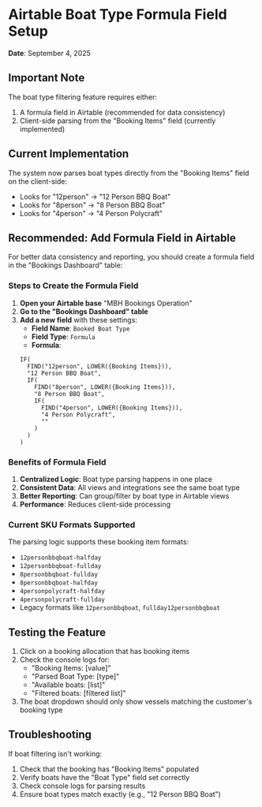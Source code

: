 # Airtable Boat Type Formula Field Setup

**Date**: September 4, 2025

## Important Note

The boat type filtering feature requires either:
1. A formula field in Airtable (recommended for data consistency)
2. Client-side parsing from the "Booking Items" field (currently implemented)

## Current Implementation

The system now parses boat types directly from the "Booking Items" field on the client-side:
- Looks for "12person" → "12 Person BBQ Boat"
- Looks for "8person" → "8 Person BBQ Boat"  
- Looks for "4person" → "4 Person Polycraft"

## Recommended: Add Formula Field in Airtable

For better data consistency and reporting, you should create a formula field in the "Bookings Dashboard" table:

### Steps to Create the Formula Field

1. **Open your Airtable base** "MBH Bookings Operation"
2. **Go to the "Bookings Dashboard" table**
3. **Add a new field** with these settings:
   - **Field Name**: `Booked Boat Type`
   - **Field Type**: `Formula`
   - **Formula**:
   ```
   IF(
     FIND("12person", LOWER({Booking Items})),
     "12 Person BBQ Boat",
     IF(
       FIND("8person", LOWER({Booking Items})),
       "8 Person BBQ Boat",
       IF(
         FIND("4person", LOWER({Booking Items})),
         "4 Person Polycraft",
         ""
       )
     )
   )
   ```

### Benefits of Formula Field

1. **Centralized Logic**: Boat type parsing happens in one place
2. **Consistent Data**: All views and integrations see the same boat type
3. **Better Reporting**: Can group/filter by boat type in Airtable views
4. **Performance**: Reduces client-side processing

### Current SKU Formats Supported

The parsing logic supports these booking item formats:
- `12personbbqboat-halfday`
- `12personbbqboat-fullday`
- `8personbbqboat-fullday`
- `8personbbqboat-halfday`
- `4personpolycraft-halfday`
- `4personpolycraft-fullday`
- Legacy formats like `12personbbqboat`, `fullday12personbbqboat`

## Testing the Feature

1. Click on a booking allocation that has booking items
2. Check the console logs for:
   - "Booking Items: [value]"
   - "Parsed Boat Type: [type]"
   - "Available boats: [list]"
   - "Filtered boats: [filtered list]"
3. The boat dropdown should only show vessels matching the customer's booking type

## Troubleshooting

If boat filtering isn't working:
1. Check that the booking has "Booking Items" populated
2. Verify boats have the "Boat Type" field set correctly
3. Check console logs for parsing results
4. Ensure boat types match exactly (e.g., "12 Person BBQ Boat")
